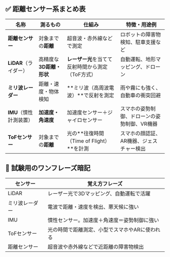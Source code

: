 

## ✅ 距離センサー系まとめ表

| 名称 | 測るもの | 仕組み | 特徴・用途例 |
|------|-----------|--------|--------------|
| **距離センサー** | 対象までの**距離** | 超音波・赤外線などで測定 | ロボットの障害物検知、駐車支援など |
| **LiDAR**（ライダー） | 高精度な**3D距離・形状** | **レーザー光**を当てて反射時間から測定（ToF方式） | 自動運転、地形マッピング、ドローン |
| **ミリ波レーダー** | 距離・速度・物体検知 | **ミリ波（高周波電波）**で反射を測定 | 雨や霧にも強く、自動車の衝突回避 |
| **IMU**（慣性計測装置） | **加速度・角速度** | 加速度センサー＋ジャイロセンサー | スマホの姿勢制御、ドローンの姿勢制御、VR機器 |
| **ToFセンサー** | 対象までの**距離** | 光の**往復時間（Time of Flight）**を計測 | スマホの顔認証、AR機器、ジェスチャー検出 |


## 🎯 試験用のワンフレーズ暗記

| センサー | 覚え方フレーズ |
|----------|----------------|
| LiDAR | レーザー光で3Dマッピング、自動運転で活躍 |
| ミリ波レーダー | 電波で距離・速度を検出、悪天候に強い |
| IMU | 慣性センサー。加速度＋角速度＝姿勢制御に強い |
| ToFセンサー | 光の時間で距離測定、小型でスマホやARに使われる |
| 距離センサー | 超音波や赤外線などで近距離の障害物検出 |

